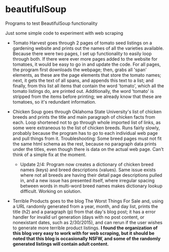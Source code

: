 # beautifulSoup
Programs to test BeautifulSoup functionality

Just some simple code to experiment with web scraping

- Tomato Harvest goes through 2 pages of tomato seed listings on a gardening website and prints out the names of all the varieties available. Because there were two pages, I set up functionality to easily loop through both. If there were ever more pages added to the website for tomatoes, it would be easy to go in and update the code. For all pages, the program first downloads the webpage; then, grabs all 'span' elements, as these are the page elements that store the tomato names; next, it gets the text of all spans, and appends this text to a list; and finally, from this list all items that contain the word 'tomato', which all the tomato listings do, are printed out. Additionally, the word 'tomato' is stripped from the items before printing; we already know that these are tomatoes, so it's redundant information. 

- Chicken Soup goes through Oklahoma State University's list of chicken breeds and prints the title and main paragraph of chicken facts from each. Loop shortened not to go through whole imported list of links, as some were extraneous to the list of chicken breeds. Runs fairly slowly, probably because the program has to go to each individual web page and pull things from it. Troubleshooting: Some breed pages must not fit the same html schema as the rest, because no paragraph data prints under the titles, even though there is data on the actual web page. Can't think of a simple fix at the moment.
  - Update 2/4: Program now creates a dictionary of chicken breed names (keys) and breed descriptions (values). Same issue exists where not all breeds are having their detail page descriptions pulled in, and a new issue has presented itself, where irregular spacing between words in multi-word breed names makes dictionary lookup difficult. Working on solution.
  
- Terrible Products goes to the blog The Worst Things For Sale and, using a URL randomly generated from a year, month, and day list, prints the title (h2) and a paragraph (p) from that day's blog post; it has a error handler for invalid url generation (days with no post content, or nonexistant dates, such as 2/30/2015), and can rerun if the user wishes to generate more terrible product listings. **I found the organization of this blog very easy to work with for web scraping, but it should be noted that this blog is occasionally NSFW, and some of the randomly generated listings will contain adult content.**
